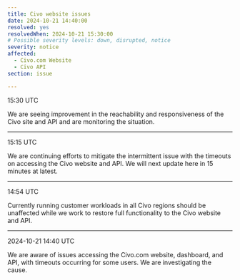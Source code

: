 ```yaml
---
title: Civo website issues
date: 2024-10-21 14:40:00
resolved: yes
resolvedWhen: 2024-10-21 15:30:00
# Possible severity levels: down, disrupted, notice
severity: notice
affected:
  - Civo.com Website
  - Civo API
section: issue

---
```


15:30 UTC

We are seeing improvement in the reachability and responsiveness of the Civo site and API and are monitoring the situation.

---

15:15 UTC

We are continuing efforts to mitigate the intermittent issue with the timeouts on accessing the Civo website and API. We will next update here in 15 minutes at latest.

---

14:54 UTC

Currently running customer workloads in all Civo regions should be unaffected while we work to restore full functionality to the Civo website and API.

---

2024-10-21 14:40 UTC

We are aware of issues accessing the Civo.com website, dashboard, and API, with timeouts occurring for some users. We are investigating the cause.

